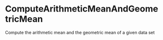 # ComputeArithmeticMeanAndGeometricMean
Compute the arithmetic mean and the geometric mean of a given data set
